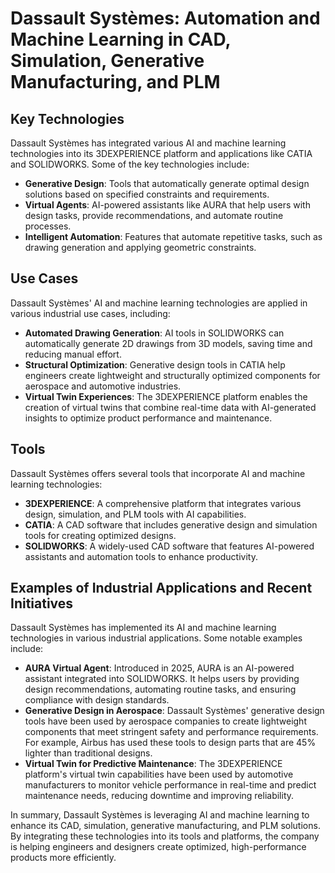 # Dassault Systèmes: Automation and Machine Learning in CAD, Simulation, Generative Manufacturing, and PLM

## Key Technologies

Dassault Systèmes has integrated various AI and machine learning technologies into its 3DEXPERIENCE platform and applications like CATIA and SOLIDWORKS. Some of the key technologies include:

- **Generative Design**: Tools that automatically generate optimal design solutions based on specified constraints and requirements.
- **Virtual Agents**: AI-powered assistants like AURA that help users with design tasks, provide recommendations, and automate routine processes.
- **Intelligent Automation**: Features that automate repetitive tasks, such as drawing generation and applying geometric constraints.

## Use Cases

Dassault Systèmes' AI and machine learning technologies are applied in various industrial use cases, including:

- **Automated Drawing Generation**: AI tools in SOLIDWORKS can automatically generate 2D drawings from 3D models, saving time and reducing manual effort.
- **Structural Optimization**: Generative design tools in CATIA help engineers create lightweight and structurally optimized components for aerospace and automotive industries.
- **Virtual Twin Experiences**: The 3DEXPERIENCE platform enables the creation of virtual twins that combine real-time data with AI-generated insights to optimize product performance and maintenance.

## Tools

Dassault Systèmes offers several tools that incorporate AI and machine learning technologies:

- **3DEXPERIENCE**: A comprehensive platform that integrates various design, simulation, and PLM tools with AI capabilities.
- **CATIA**: A CAD software that includes generative design and simulation tools for creating optimized designs.
- **SOLIDWORKS**: A widely-used CAD software that features AI-powered assistants and automation tools to enhance productivity.

## Examples of Industrial Applications and Recent Initiatives

Dassault Systèmes has implemented its AI and machine learning technologies in various industrial applications. Some notable examples include:

- **AURA Virtual Agent**: Introduced in 2025, AURA is an AI-powered assistant integrated into SOLIDWORKS. It helps users by providing design recommendations, automating routine tasks, and ensuring compliance with design standards.
- **Generative Design in Aerospace**: Dassault Systèmes' generative design tools have been used by aerospace companies to create lightweight components that meet stringent safety and performance requirements. For example, Airbus has used these tools to design parts that are 45% lighter than traditional designs.
- **Virtual Twin for Predictive Maintenance**: The 3DEXPERIENCE platform's virtual twin capabilities have been used by automotive manufacturers to monitor vehicle performance in real-time and predict maintenance needs, reducing downtime and improving reliability.

In summary, Dassault Systèmes is leveraging AI and machine learning to enhance its CAD, simulation, generative manufacturing, and PLM solutions. By integrating these technologies into its tools and platforms, the company is helping engineers and designers create optimized, high-performance products more efficiently.
